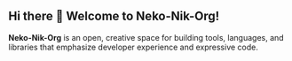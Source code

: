 ## Hi there 👋 Welcome to Neko-Nik-Org!

**Neko-Nik-Org** is an open, creative space for building tools, languages, and libraries that emphasize developer experience and expressive code.
